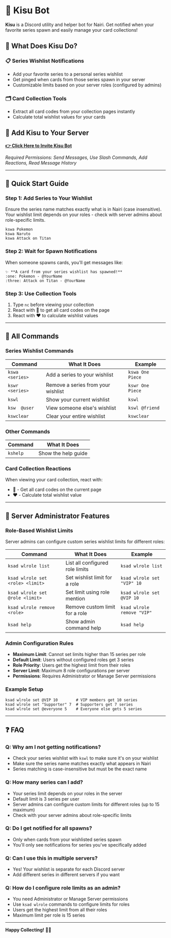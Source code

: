 # 🩶 Kisu Bot

**Kisu** is a Discord utility and helper bot for Nairi. Get notified when your favorite series spawn and easily manage your card collections!

## 🌟 What Does Kisu Do?

### 📋 **Series Wishlist Notifications**

- Add your favorite series to a personal series wishlist
- Get pinged when cards from those series spawn in your server
- Customizable limits based on your server roles (configured by admins)

### 🗂️ **Card Collection Tools**

- Extract all card codes from your collection pages instantly
- Calculate total wishlist values for your cards

## 🤖 Add Kisu to Your Server

**[👉 Click Here to Invite Kisu Bot](https://discord.com/oauth2/authorize?client_id=1410837711656325251)**

_Required Permissions: Send Messages, Use Slash Commands, Add Reactions, Read Message History_

---

## 📖 Quick Start Guide

### Step 1: Add Series to Your Wishlist

Ensure the series name matches exactly what is in Nairi (case insensitive). Your wishlist limit depends on your roles - check with server admins about role-specific limits.

```
kswa Pokemon
kswa Naruto
kswa Attack on Titan
```

### Step 2: Wait for Spawn Notifications

When someone spawns cards, you'll get messages like:

```
✨ **A card from your series wishlist has spawned!**
:one: Pokemon - @YourName
:three: Attack on Titan - @YourName
```

### Step 3: Use Collection Tools

1. Type `nc` before viewing your collection
2. React with 📝 to get all card codes on the page
3. React with ❤️ to calculate wishlist values

---

## 🎯 All Commands

### Series Wishlist Commands

| Command         | What It Does                       | Example          |
| --------------- | ---------------------------------- | ---------------- |
| `kswa <series>` | Add a series to your wishlist      | `kswa One Piece` |
| `kswr <series>` | Remove a series from your wishlist | `kswr One Piece` |
| `kswl`          | Show your current wishlist         | `kswl`           |
| `ksw  @user`    | View someone else's wishlist       | `kswl @friend`   |
| `kswclear`      | Clear your entire wishlist         | `kswclear`       |

### Other Commands

| Command  | What It Does        |
| -------- | ------------------- |
| `kshelp` | Show the help guide |

### Card Collection Reactions

When viewing your card collection, react with:

- **📝** - Get all card codes on the current page
- **❤️** - Calculate total wishlist value

---

## 🔧 Server Administrator Features

### Role-Based Wishlist Limits

Server admins can configure custom series wishlist limits for different roles:

| Command                          | What It Does                    | Example                    |
| -------------------------------- | ------------------------------- | -------------------------- |
| `ksad wlrole list`               | List all configured role limits | `ksad wlrole list`         |
| `ksad wlrole set <role> <limit>` | Set wishlist limit for a role   | `ksad wlrole set "VIP" 10` |
| `ksad wlrole set @role <limit>`  | Set limit using role mention    | `ksad wlrole set @VIP 10`  |
| `ksad wlrole remove <role>`      | Remove custom limit for a role  | `ksad wlrole remove "VIP"` |
| `ksad help`                      | Show admin command help         | `ksad help`                |

### Admin Configuration Rules

- **Maximum Limit**: Cannot set limits higher than 15 series per role
- **Default Limit**: Users without configured roles get 3 series
- **Role Priority**: Users get the highest limit from their roles
- **Server Limit**: Maximum 8 role configurations per server
- **Permissions**: Requires Administrator or Manage Server permissions

### Example Setup

```
ksad wlrole set @VIP 10        # VIP members get 10 series
ksad wlrole set "Supporter" 7  # Supporters get 7 series
ksad wlrole set @everyone 5    # Everyone else gets 5 series
```

---

## ❓ FAQ

### **Q: Why am I not getting notifications?**

- Check your series wishlist with `kswl` to make sure it's on your wishlist
- Make sure the series name matches exactly what appears in Nairi
- Series matching is case-insensitive but must be the exact name

### **Q: How many series can I add?**

- Your series limit depends on your roles in the server
- Default limit is 3 series per user
- Server admins can configure custom limits for different roles (up to 15 maximum)
- Check with your server admins about role-specific limits

### **Q: Do I get notified for all spawns?**

- Only when cards from your wishlisted series spawn
- You'll only see notifications for series you've specifically added

### **Q: Can I use this in multiple servers?**

- Yes! Your wishlist is separate for each Discord server
- Add different series in different servers if you want

### **Q: How do I configure role limits as an admin?**

- You need Administrator or Manage Server permissions
- Use `ksad wlrole` commands to configure limits for roles
- Users get the highest limit from all their roles
- Maximum limit per role is 15 series

---

**Happy Collecting!** 🎴✨
